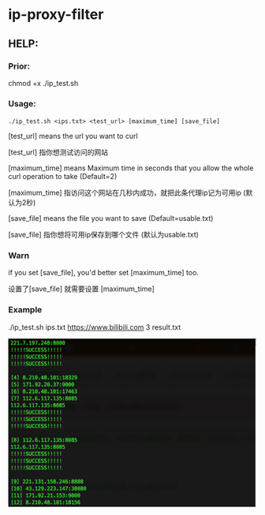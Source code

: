 # ip-proxy-filter



## HELP:


### Prior:
chmod +x ./ip_test.sh



### Usage:
`./ip_test.sh <ips.txt> <test_url> [maximum_time] [save_file]`

[test_url] means  the url you want to curl

[test_url] 指你想测试访问的网站

[maximum_time] means  Maximum  time  in  seconds that you allow the whole curl operation to take (Default=2)

[maximum_time] 指访问这个网站在几秒内成功，就把此条代理ip记为可用ip (默认为2秒)

[save_file] means the file you want to save (Default=usable.txt)

[save_file] 指你想将可用ip保存到哪个文件 (默认为usable.txt)



### Warn
if you set [save_file], you'd better set [maximum_time] too.

设置了[save_file] 就需要设置 [maximum_time]



### Example
./ip_test.sh ips.txt https://www.bilibili.com 3 result.txt


![使用截图](./截图.png)
